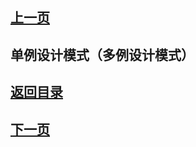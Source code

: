 ## [上一页](course86)

## 单例设计模式（多例设计模式）




## [返回目录](https://wuchengcheng110120.github.io/learnJava)
## [下一页](course88)
